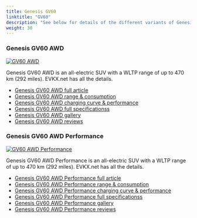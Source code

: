 ```yaml
---
title: Genesis GV60
linktitle: "GV60"
description: "See below for details of the different variants of Genesis GV60"
weight: 30
---
```

### Genesis GV60 AWD

<a href="gv60_awd/"><img src="https://media.evkx.net/multimedia/models/genesis/gv60/gv60_awd/main_1_st.jpg" class="img-fluid" alt="GV60 AWD" ></a>

Genesis GV60 AWD is an all-electric SUV with a WLTP range of up to 470 km (292 miles). EVKX.net has all the details. 

- [Genesis GV60 AWD full article](gv60_awd/)
- [Genesis GV60 AWD range & consumption](gv60_awd/rangeandconsumption/)
- [Genesis GV60 AWD charging curve & performance](gv60_awd/chargingcurve/)
- [Genesis GV60 AWD full specificationss](gv60_awd/specifications/)
- [Genesis GV60 AWD gallery](gv60_awd/gallery/)
- [Genesis GV60 AWD reviews](gv60_awd/reviews/)

### Genesis GV60 AWD Performance

<a href="gv60_awd_performance/"><img src="https://media.evkx.net/multimedia/models/genesis/gv60/gv60_awd_performance/main_1_st.jpg" class="img-fluid" alt="GV60 AWD Performance" ></a>

Genesis GV60 AWD Performance is an all-electric SUV with a WLTP range of up to 470 km (292 miles). EVKX.net has all the details. 

- [Genesis GV60 AWD Performance full article](gv60_awd_performance/)
- [Genesis GV60 AWD Performance range & consumption](gv60_awd_performance/rangeandconsumption/)
- [Genesis GV60 AWD Performance charging curve & performance](gv60_awd_performance/chargingcurve/)
- [Genesis GV60 AWD Performance full specificationss](gv60_awd_performance/specifications/)
- [Genesis GV60 AWD Performance gallery](gv60_awd_performance/gallery/)
- [Genesis GV60 AWD Performance reviews](gv60_awd_performance/reviews/)

